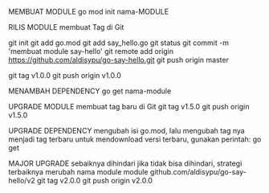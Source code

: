 MEMBUAT MODULE
go mod init nama-MODULE

RILIS MODULE
membuat Tag di Git

git init
git add go.mod
git add say_hello.go
git status
git commit -m 'membuat module say-hello'
git remote add origin https://github.com/aldisypu/go-say-hello.git
git push origin master

git tag v1.0.0
git push origin v1.0.0

MENAMBAH DEPENDENCY
go get nama-module

UPGRADE MODULE
membuat tag baru di Git
git tag v1.5.0
git push origin v1.5.0

UPGRADE DEPENDENCY
mengubah isi go.mod, lalu mengubah tag nya menjadi tag terbaru
untuk mendownload versi terbaru, gunakan perintah: go get

MAJOR UPGRADE
sebaiknya dihindari
jika tidak bisa dihindari, strategi terbaiknya merubah nama module
module github.com/aldisypu/go-say-hello/v2
git tag v2.0.0
git push origin v2.0.0